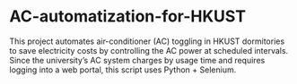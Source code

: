 # AC-automatization-for-HKUST
This project automates air-conditioner (AC) toggling in HKUST dormitories to save electricity costs by controlling the AC power at scheduled intervals. Since the university’s AC system charges by usage time and requires logging into a web portal, this script uses Python + Selenium.
